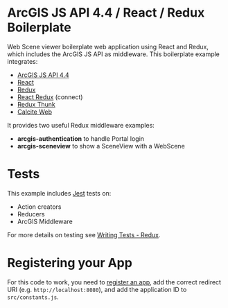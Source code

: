 # ArcGIS JS API 4.4 / React / Redux Boilerplate

Web Scene viewer boilerplate web application using React and Redux, which includes the ArcGIS JS API
as middleware. This boilerplate example integrates:

* [ArcGIS JS API 4.4](https://developers.arcgis.com/javascript/)
* [React](https://facebook.github.io/react/)
* [Redux](http://redux.js.org/)
* [React Redux](https://github.com/reactjs/react-redux) (connect)
* [Redux Thunk](https://github.com/gaearon/redux-thunk)
* [Calcite Web](http://esri.github.io/calcite-web/)

It provides two useful Redux middleware examples:

* **arcgis-authentication** to handle Portal login
* **arcgis-sceneview** to show a SceneView with a WebScene

# Tests

This example includes [Jest](http://facebook.github.io/jest/) tests on:

* Action creators
* Reducers
* ArcGIS Middleware

For more details on testing see [Writing Tests - Redux](http://redux.js.org/docs/recipes/WritingTests.html).

# Registering your App

For this code to work, you need to [register an app](http://doc.arcgis.com/en/marketplace/provider/register-app.htm), add the correct redirect URI (e.g. `http://localhost:8080`), and add the application ID to `src/constants.js`.
